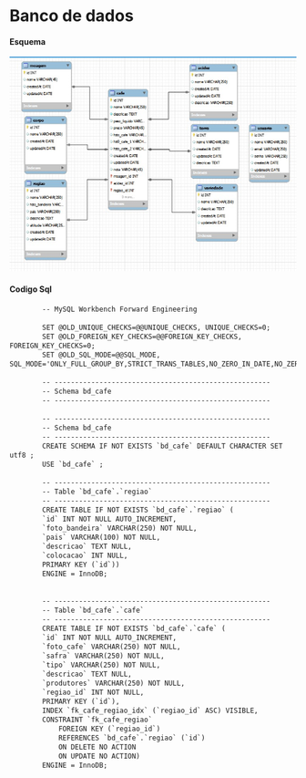 # Banco de dados 

<h4>Esquema</h4>
<img src="./img/2.jpeg"/>
<h4>Codigo Sql</h4>

            -- MySQL Workbench Forward Engineering

            SET @OLD_UNIQUE_CHECKS=@@UNIQUE_CHECKS, UNIQUE_CHECKS=0;
            SET @OLD_FOREIGN_KEY_CHECKS=@@FOREIGN_KEY_CHECKS, FOREIGN_KEY_CHECKS=0;
            SET @OLD_SQL_MODE=@@SQL_MODE, SQL_MODE='ONLY_FULL_GROUP_BY,STRICT_TRANS_TABLES,NO_ZERO_IN_DATE,NO_ZERO_DATE,ERROR_FOR_DIVISION_BY_ZERO,NO_ENGINE_SUBSTITUTION';

            -- -----------------------------------------------------
            -- Schema bd_cafe
            -- -----------------------------------------------------

            -- -----------------------------------------------------
            -- Schema bd_cafe
            -- -----------------------------------------------------
            CREATE SCHEMA IF NOT EXISTS `bd_cafe` DEFAULT CHARACTER SET utf8 ;
            USE `bd_cafe` ;

            -- -----------------------------------------------------
            -- Table `bd_cafe`.`regiao`
            -- -----------------------------------------------------
            CREATE TABLE IF NOT EXISTS `bd_cafe`.`regiao` (
            `id` INT NOT NULL AUTO_INCREMENT,
            `foto_bandeira` VARCHAR(250) NOT NULL,
            `pais` VARCHAR(100) NOT NULL,
            `descricao` TEXT NULL,
            `colocacao` INT NULL,
            PRIMARY KEY (`id`))
            ENGINE = InnoDB;


            -- -----------------------------------------------------
            -- Table `bd_cafe`.`cafe`
            -- -----------------------------------------------------
            CREATE TABLE IF NOT EXISTS `bd_cafe`.`cafe` (
            `id` INT NOT NULL AUTO_INCREMENT,
            `foto_cafe` VARCHAR(250) NOT NULL,
            `safra` VARCHAR(250) NOT NULL,
            `tipo` VARCHAR(250) NOT NULL,
            `descricao` TEXT NULL,
            `produtores` VARCHAR(250) NOT NULL,
            `regiao_id` INT NOT NULL,
            PRIMARY KEY (`id`),
            INDEX `fk_cafe_regiao_idx` (`regiao_id` ASC) VISIBLE,
            CONSTRAINT `fk_cafe_regiao`
                FOREIGN KEY (`regiao_id`)
                REFERENCES `bd_cafe`.`regiao` (`id`)
                ON DELETE NO ACTION
                ON UPDATE NO ACTION)
            ENGINE = InnoDB;
            
            

